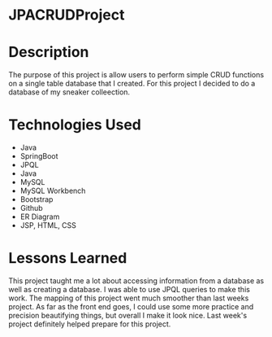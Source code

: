 # JPACRUDProject

# Description
<p> The purpose of this project is allow users to perform simple CRUD functions on a single table database that I created. For this project I decided to do a database of my sneaker colleection.</p>

# Technologies Used
<ul>
<li>Java</li>
<li>SpringBoot</li>
<li>JPQL</li>
<li>Java</li>
<li>MySQL</li>
<li>MySQL Workbench</li>
<li>Bootstrap</li>
<li>Github</li>
<li>ER Diagram</li>
<li>JSP, HTML, CSS</li>
</ul>

# Lessons Learned
<p>This project taught me a lot about accessing information from a database as well as creating a database. I was able to use JPQL queries to make this work. The mapping of this project went much smoother than last weeks project. As far as the front end goes, I could use some more practice and precision beautifying things, but overall I make it look nice. Last week's project definitely helped prepare for this project. </p>
